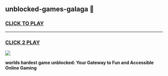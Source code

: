
## unblocked-games-galaga 👋
<h3>
<a href="https://premium.freeplayer.one?title=unblocked-games-galaga&ref=14F">CLICK TO PLAY</a></h3>
<hr>

<h3>
<a href="https://premium.freeplayer.one?title=unblocked-games-galaga&ref=14F">CLICK 2 PLAY</a>
  
</h3>

<a href="https://premium.freeplayer.one?title=unblocked-games-galaga&ref=12F/"><img src="https://clearcache.store/games.png"></a>


**worlds hardest game unblocked: Your Gateway to Fun and Accessible Online Gaming**
